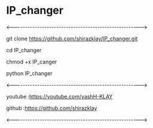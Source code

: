 # IP_changer

<----------------------------------------------------->

git clone https://github.com/shirazklay/IP_changer.git

cd IP_changer

chmod +x IP_canger

python IP_changer

<----------------------------------------------------->

youtube :https://youtube.com/yashH-KLAY

github  :https://github.com/shirazklay

<----------------------------------------------------->

